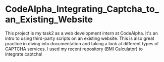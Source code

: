 # CodeAlpha_Integrating_Captcha_to_an_Existing_Website
This project is my task2 as a web development intern at CodeAlpha. It's an intro to using third-party scripts on an existing website. This is also great practice in diving into documentation and taking a look at different types of CAPTCHA services. I used my recent repository (BMI Calculator) to integrate captcha!
